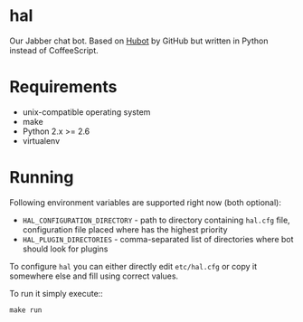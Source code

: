 hal
===

Our Jabber chat bot. Based on [Hubot](http://hubot.github.com) by GitHub but written in Python instead of CoffeeScript.

Requirements
============

* unix-compatible operating system
* make
* Python 2.x >= 2.6
 * virtualenv

Running
=======

Following environment variables are supported right now (both optional):

* ``HAL_CONFIGURATION_DIRECTORY`` - path to directory containing ``hal.cfg`` file, configuration file placed where has the highest priority
* ``HAL_PLUGIN_DIRECTORIES`` - comma-separated list of directories where bot should look for plugins

To configure `hal` you can either directly edit ``etc/hal.cfg`` or copy it somewhere else and fill using correct values.

To run it simply execute::

	make run

